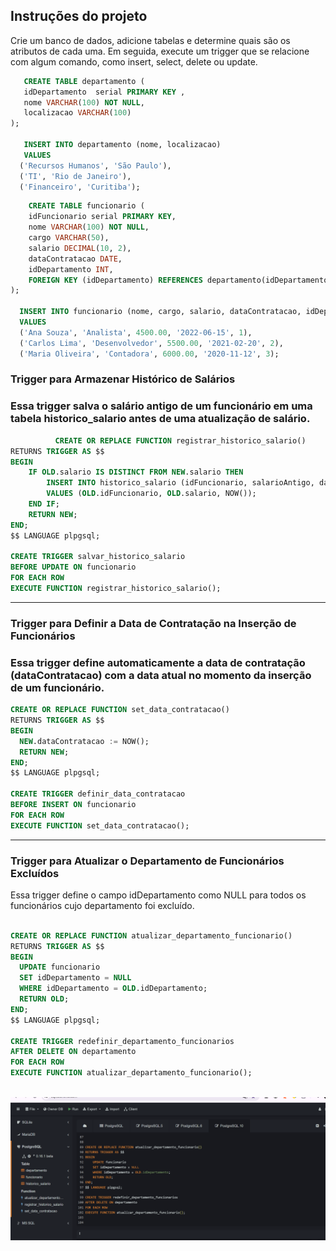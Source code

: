 ## Instruções do projeto


Crie um banco de dados, adicione tabelas e determine quais são os atributos de cada uma. Em seguida, execute um trigger que se relacione com algum comando, como insert, select, delete ou update.

 ```sql
    CREATE TABLE departamento (
    idDepartamento  serial PRIMARY KEY ,
    nome VARCHAR(100) NOT NULL,
    localizacao VARCHAR(100)
);

    INSERT INTO departamento (nome, localizacao)
    VALUES
   ('Recursos Humanos', 'São Paulo'),
   ('TI', 'Rio de Janeiro'),
   ('Financeiro', 'Curitiba');

```

  
    
```sql
    CREATE TABLE funcionario (
    idFuncionario serial PRIMARY KEY,
    nome VARCHAR(100) NOT NULL,
    cargo VARCHAR(50),
    salario DECIMAL(10, 2),
    dataContratacao DATE,
    idDepartamento INT,
    FOREIGN KEY (idDepartamento) REFERENCES departamento(idDepartamento)
);

  INSERT INTO funcionario (nome, cargo, salario, dataContratacao, idDepartamento)
  VALUES
  ('Ana Souza', 'Analista', 4500.00, '2022-06-15', 1),
  ('Carlos Lima', 'Desenvolvedor', 5500.00, '2021-02-20', 2),
  ('Maria Oliveira', 'Contadora', 6000.00, '2020-11-12', 3);


```

    


### Trigger para Armazenar Histórico de Salários
### Essa trigger salva o salário antigo de um funcionário em uma tabela historico_salario antes de uma atualização de salário.

```sql
          CREATE OR REPLACE FUNCTION registrar_historico_salario()
RETURNS TRIGGER AS $$
BEGIN
    IF OLD.salario IS DISTINCT FROM NEW.salario THEN
        INSERT INTO historico_salario (idFuncionario, salarioAntigo, dataAlteracao)
        VALUES (OLD.idFuncionario, OLD.salario, NOW());
    END IF;
    RETURN NEW;
END;
$$ LANGUAGE plpgsql;

CREATE TRIGGER salvar_historico_salario
BEFORE UPDATE ON funcionario
FOR EACH ROW
EXECUTE FUNCTION registrar_historico_salario();

  ```
*****************************************************************************
### Trigger para Definir a Data de Contratação na Inserção de Funcionários
### Essa trigger define automaticamente a data de contratação (dataContratacao) com a data atual no momento da inserção de um funcionário.

  ```sql
CREATE OR REPLACE FUNCTION set_data_contratacao()
RETURNS TRIGGER AS $$
BEGIN
    NEW.dataContratacao := NOW();
    RETURN NEW;
END;
$$ LANGUAGE plpgsql;

CREATE TRIGGER definir_data_contratacao
BEFORE INSERT ON funcionario
FOR EACH ROW
EXECUTE FUNCTION set_data_contratacao();
  ```
******************************************************************************

  
### Trigger para Atualizar o Departamento de Funcionários Excluídos
Essa trigger define o campo idDepartamento como NULL para todos os funcionários cujo departamento foi excluído.

  ```sql

CREATE OR REPLACE FUNCTION atualizar_departamento_funcionario()
RETURNS TRIGGER AS $$
BEGIN
    UPDATE funcionario
    SET idDepartamento = NULL
    WHERE idDepartamento = OLD.idDepartamento;
    RETURN OLD;
END;
$$ LANGUAGE plpgsql;

CREATE TRIGGER redefinir_departamento_funcionarios
AFTER DELETE ON departamento
FOR EACH ROW
EXECUTE FUNCTION atualizar_departamento_funcionario();



```
![Resultado](image-2.png)